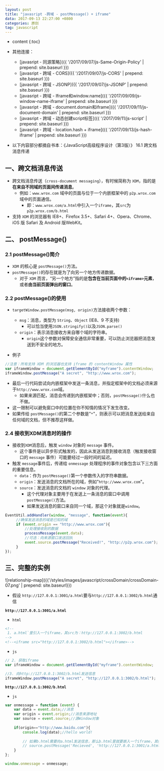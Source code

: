 ```yaml
---
layout: post
title: "javasript -跨域 - postMessage() + iframe"
data: 2017-09-13 22:27:00 +0800
categories: 原创
tag: javascript
---
```

* content
{:toc}

* 其他连接：
    + [javasript - 同源策略]({{ '/2017/09/07/js-Same-Origin-Policy' | prepend: site.baseurl }})
    + [javasript - 跨域 - CORS]({{ '/2017/09/07/js-CORS' | prepend: site.baseurl }})
    + [javasript - 跨域 - JSONP]({{ '/2017/09/07/js-JSONP' | prepend: site.baseurl }})
    + [javasript - 跨域 - Iframe和window.name]({{ '/2017/09/09/js-window-name-iframe' | prepend: site.baseurl }})
    + [javasript - 跨域 - document.domain和iframe]({{ '/2017/09/11/js-document-domain' | prepend: site.baseurl }})
    + [javasript - 跨域 - 动态创建script标签]({{ '/2017/09/11/js-script' | prepend: site.baseurl }})
    + [javasript - 跨域 - location.hash + iframe]({{ '/2017/09/13/js-hash-iframe' | prepend: site.baseurl }})
  
* 以下内容部分都摘自书本：《JavaScript高级程序设计（第3版）》 16.1 跨文档消息传递

<!-- more -->

## 一、跨文档消息传送

* 跨文档消息传送（`cross-document messaging`），有时候简称为 `XDM`，指的是**在来自不同域的页面间传递消息**。
    * 例如：`www.wrox.com` 域中的页面与位于一个内嵌框架中的 `p2p.wrox.com`域中的页面通信。
        * 即：`www.wrox.com/a.html`中引入一个`iframe`，其`src`为`p2p.wrox.com/b.html`
* 支持 `XDM` 的浏览器有 IE8+、Firefox 3.5+、Safari 4+、Opera、Chrome、iOS 版 Safari 及 Android 版WebKit。
        
## 二、 postMessage()

### 2.1 postMessage()简介

* `XDM` 的核心是 `postMessage()`方法。
* `postMessage()`的存在就是为了向另一个地方传递数据。
    * 对于 `XDM` 而言，“另一个地方”指的是**包含在当前页面中的`<iframe>`元素**，或者**由当前页面弹出的窗口**。

### 2.2 postMessage()的使用

* `targetWindow.postMessage(msg, origin)`方法接收两个参数：
    * `msg`：消息，类型为 `String`、`Object` (IE8、9 不支持)
        * 可以恰当使用`JSON.stringify()`以及`JSON.parse()`
    * `origin`：表示消息接收方来自哪个域的字符串。
        * `origin`这个参数对保障安全通信非常重要，可以防止浏览器把消息发送到不安全的地方。
        
* 例子
```js
//注意：所有支持 XDM 的浏览器也支持 iframe 的 contentWindow 属性
var iframeWindow = document.getElementById("myframe").contentWindow;
iframeWindow.postMessage("A secret", "http://www.wrox.com"); 
```

* 最后一行代码尝试向内嵌框架中发送一条消息，并指定框架中的文档必须来源于`http://www.wrox.com`域。
    * 如果来源匹配，消息会传递到内嵌框架中；否则，`postMessage()`什么也不做。
* 这一限制可以避免窗口中的位置在你不知情的情况下发生改变。
* 如果传给 `postMessage()`的第二个参数是"`*`"，则表示可以把消息发送给来自任何域的文档，但不推荐这样做。

### 2.4 接收到XDM消息时的操作

* 接收到`XDM`消息后，触发 `window` 对象的 `message` 事件。
    * 这个事件是以异步形式触发的，因此从发送消息到接收消息（触发接收窗口的 `message` 事件）可能要经过一段时间的延迟。
* 触发 `message`事件后，传递给 `onmessage` 处理程序的事件对象包含以下三方面的重要信息。
    * `data`：作为 `postMessage()`第一个参数传入的字符串数据。
    * `origin`：发送消息的文档所在的域，例如"`http://www.wrox.com`"。
    * `source`：发送消息的文档的 `window` 对象的代理。
        * 这个代理对象主要用于在发送上一条消息的窗口中调用 `postMessage()`方法。
        * 如果发送消息的窗口来自同一个域，那这个对象就是`window`。
        
```js
EventUtil.addHandler(window, "message", function(event){
     //确保发送消息的域是已知的域
     if (event.origin == "http://www.wrox.com"){
         //处理接收到的数据
         processMessage(event.data);
         //可选：向来源窗口发送回执
         event.source.postMessage("Received!", "http://p2p.wrox.com");
     }
}); 
```

## 三、完整的实例

![relationship-map]({{'/styles/images/javascript/crossDomain/crossDomain-07.png' | prepend: site.baseurl}})

* 假设 `http://127.0.0.1:3001/a.html`要与`http://127.0.0.1:3002/b.html`通信

**`http://127.0.0.1:3001/a.html`**

* `html`
```html
<!--  
 1. a.html`里引入一个iframe，其src为：http://127.0.0.1:3002/b.html
-->
<!--<iframe src="http://127.0.0.1:3002/b.html"></iframe>-->
```

* `js`
```js
// 2. 获取iframe
var iframeWindow = document.getElementById("myframe").contentWindow;

//3. 向http://127.0.0.1:3002/b.html发送信息
iframeWindow.postMessage("A secret", "http://127.0.0.1:3002/b.html"); 
```

**`http://127.0.0.1:3002/b.html`**

* `js`
```js
var onmessage = function (event) {  
    var data = event.data;//消息  
    var origin = event.origin;//消息来源地址  
    var source = event.source;//源Window对象 
     
    if(origin=="http://www.baidu.com"){  
        console.log(data);//hello world! 
         
        // 如果b.html需要向a.html发送信息，那么b.html里就要嵌入一个iframe，其src为http://127.0.0.1:3001/a.html 
        // source.postMessage('Recieved', 'http://127.0.0.1:3001/a.html');
    }  
};  

window.onmessage = onmessage;  

```